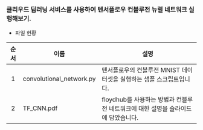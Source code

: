 ### 클리우드 딥러닝 서비스를 사용하여 텐서플로우 컨블루전 뉴럴 네트워크 실행해보기.

- 파일 현황

순서|이름|설명
:---:|---|---
1|convolutional_network.py|텐서플로우의 컨블루전 MNIST 데이터셋을 실행하는 샘플 스크립트입니다.
2|TF_CNN.pdf|floydhub를 사용하는 방법과 컨블루전 네트워크에 대한 설명을 슬라이드에 담았습니다.

